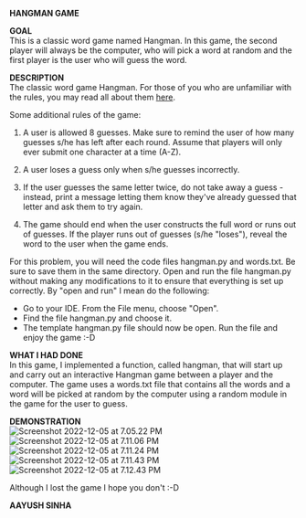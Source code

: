 **HANGMAN GAME**  

**GOAL**  
This is a classic word game named Hangman.  In this game, the second player will always be the computer, who will pick a word at random and the first player is the user who will guess the word.


**DESCRIPTION**  
The classic word game Hangman. For those of you who are unfamiliar with the rules, you may read all about them [here](http://en.wikipedia.org/wiki/Hangman%20%28game%29).

Some additional rules of the game:

1. A user is allowed 8 guesses. Make sure to remind the user of how many guesses s/he has left after each round. Assume that players will only ever submit one character at a time (A-Z).

2. A user loses a guess only when s/he guesses incorrectly.

3. If the user guesses the same letter twice, do not take away a guess - instead, print a message letting them know they've already guessed that letter and ask them to try again.

4. The game should end when the user constructs the full word or runs out of guesses. If the player runs out of guesses (s/he "loses"), reveal the word to the user when the game ends.

For this problem, you will need the code files hangman.py and words.txt. Be sure to save them in the same directory. Open and run the file hangman.py without making any modifications to it to ensure that everything is set up correctly. By "open and run" I mean do the following:
* Go to your IDE. From the File menu, choose "Open".
* Find the file hangman.py and choose it.
* The template hangman.py file should now be open. Run the file and enjoy the game :-D


**WHAT I HAD DONE**  
In this game, I implemented a function, called hangman, that will start up and carry out an interactive Hangman game between a player and the computer. The game uses a words.txt file that contains all the words and a word will be picked at random by the computer using a random module in the game for the user to guess.

**DEMONSTRATION**  
![Screenshot 2022-12-05 at 7.05.22 PM](https://github.com/aayushsinha0706/Play-With-Python/blob/main/Hangman/images/Screenshot%202022-12-05%20at%207.05.22%20PM.png)
![Screenshot 2022-12-05 at 7.11.06 PM](https://github.com/aayushsinha0706/Play-With-Python/blob/main/Hangman/images/Screenshot%202022-12-05%20at%207.11.06%20PM.png)
![Screenshot 2022-12-05 at 7.11.24 PM](https://github.com/aayushsinha0706/Play-With-Python/blob/main/Hangman/images/Screenshot%202022-12-05%20at%207.11.24%20PM.png)
![Screenshot 2022-12-05 at 7.11.43 PM](https://github.com/aayushsinha0706/Play-With-Python/blob/main/Hangman/images/Screenshot%202022-12-05%20at%207.11.43%20PM.png)
![Screenshot 2022-12-05 at 7.12.43 PM](https://github.com/aayushsinha0706/Play-With-Python/blob/main/Hangman/images/Screenshot%202022-12-05%20at%207.12.43%20PM.png)

Although I lost the game I hope you don't :-D

**AAYUSH SINHA**  
